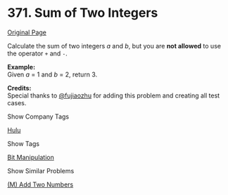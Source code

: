 # 371. Sum of Two Integers

[Original Page](https://leetcode.com/problems/sum-of-two-integers/)

Calculate the sum of two integers _a_ and _b_, but you are **not allowed** to use the operator `+` and `-`.

**Example:**  
Given _a_ = 1 and _b_ = 2, return 3.

**Credits:**  
Special thanks to [@fujiaozhu](https://discuss.leetcode.com/user/fujiaozhu) for adding this problem and creating all test cases.

<div>

<div id="company_tags" class="btn btn-xs btn-warning">Show Company Tags</div>

<span class="hidebutton">[Hulu](/company/hulu/)</span></div>

<div>

<div id="tags" class="btn btn-xs btn-warning">Show Tags</div>

<span class="hidebutton">[Bit Manipulation](/tag/bit-manipulation/)</span></div>

<div>

<div id="similar" class="btn btn-xs btn-warning">Show Similar Problems</div>

<span class="hidebutton">[(M) Add Two Numbers](/problems/add-two-numbers/)</span></div>